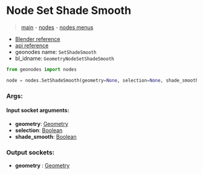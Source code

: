 # Node Set Shade Smooth

> [main](../structure.md) - [nodes](nodes.md) - [nodes menus](nodes_menus.md)

- [Blender reference](https://docs.blender.org/manual/en/latest/modeling/geometry_nodes/mesh/set_shade_smooth.html)
- [api reference](https://docs.blender.org/api/current/bpy.types.GeometryNodeSetShadeSmooth.html)
- geonodes name: `SetShadeSmooth`
- bl_idname: `GeometryNodeSetShadeSmooth`

```python
from geonodes import nodes

node = nodes.SetShadeSmooth(geometry=None, selection=None, shade_smooth=None)
```

### Args:

#### Input socket arguments:

- **geometry**: [Geometry](Geometry.md)
- **selection**: [Boolean](Boolean.md)
- **shade_smooth**: [Boolean](Boolean.md)

### Output sockets:

- **geometry** : [Geometry](Geometry.md)

